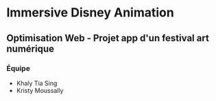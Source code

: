 # Immersive Disney Animation

## Optimisation Web - Projet app d'un festival art numérique

### Équipe

- Khaly Tia Sing
- Kristy Moussally
